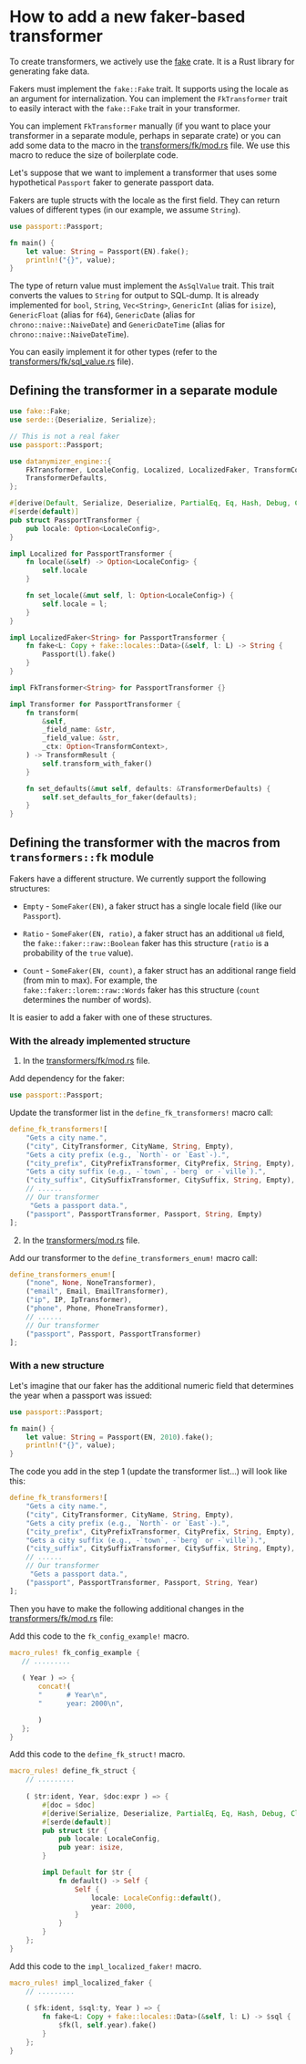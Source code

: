 # How to add a new faker-based transformer

To create transformers, we actively use the [fake](https://github.com/cksac/fake-rs) crate.
It is a Rust library for generating fake data.

Fakers must implement the `fake::Fake` trait. It supports using the locale as an argument for internalization. 
You can implement the `FkTransformer` trait to easily interact with the `fake::Fake` trait in your transformer.

You can implement `FkTransformer` manually (if you want to place your transformer in a separate module, perhaps in 
separate crate) or you can add some data to the macro in the
[transformers/fk/mod.rs](/datanymizer_engine/src/transformers/fk/mod.rs) file. We use this macro to reduce the size of
boilerplate code.

Let's suppose that we want to implement a transformer that uses some hypothetical `Passport` faker to generate
passport data.

Fakers are tuple structs with the locale as the first field. 
They can return values of different types (in our example, we assume `String`).

```rust
use passport::Passport;

fn main() {
    let value: String = Passport(EN).fake();
    println!("{}", value);
}
```

The type of return value must implement the `AsSqlValue` trait. This trait converts the values to `String` for output to
SQL-dump. It is already implemented for `bool`, `String`, `Vec<String>`, `GenericInt` (alias for `isize`),
`GenericFloat` (alias for `f64`), `GenericDate` (alias for `chrono::naive::NaiveDate`) and `GenericDateTime` (alias for
`chrono::naive::NaiveDateTime`).

You can easily implement it for other types (refer to the
[transformers/fk/sql_value.rs](/datanymizer_engine/src/transformers/fk/sql_value.rs) file).

## Defining the transformer in a separate module

```rust
use fake::Fake;
use serde::{Deserialize, Serialize};

// This is not a real faker
use passport::Passport;

use datanymizer_engine::{
    FkTransformer, LocaleConfig, Localized, LocalizedFaker, TransformContext, TransformResult, Transformer,
    TransformerDefaults,
};

#[derive(Default, Serialize, Deserialize, PartialEq, Eq, Hash, Debug, Clone)]
#[serde(default)]
pub struct PassportTransformer {
    pub locale: Option<LocaleConfig>,
}

impl Localized for PassportTransformer {
    fn locale(&self) -> Option<LocaleConfig> {
        self.locale
    }

    fn set_locale(&mut self, l: Option<LocaleConfig>) {
        self.locale = l;
    }
}

impl LocalizedFaker<String> for PassportTransformer {
    fn fake<L: Copy + fake::locales::Data>(&self, l: L) -> String {
        Passport(l).fake()
    }
}

impl FkTransformer<String> for PassportTransformer {}

impl Transformer for PassportTransformer {
    fn transform(
        &self,
        _field_name: &str,
        _field_value: &str,
        _ctx: Option<TransformContext>,
    ) -> TransformResult {
        self.transform_with_faker()
    }

    fn set_defaults(&mut self, defaults: &TransformerDefaults) {
        self.set_defaults_for_faker(defaults);
    }
}
```

## Defining the transformer with the macros from `transformers::fk` module

Fakers have a different structure. We currently support the following structures:

* `Empty` - `SomeFaker(EN)`, a faker struct has a single locale field (like our `Passport`).
  
* `Ratio` - `SomeFaker(EN, ratio)`, a faker struct has an additional `u8` field, the `fake::faker::raw::Boolean` faker
  has this structure (`ratio` is a probability of the `true` value).
  
* `Count` - `SomeFaker(EN, count)`, a faker struct has an additional range field (from min to max). For example, the  
  `fake::faker::lorem::raw::Words` faker has this structure (`count` determines the number of words).

It is easier to add a faker with one of these structures.

### With the already implemented structure

1. In the [transformers/fk/mod.rs](/datanymizer_engine/src/transformers/fk/mod.rs) file.
   
Add dependency for the faker:

```rust
use passport::Passport;
```
    
Update the transformer list in the `define_fk_transformers!` macro call:

```rust
define_fk_transformers![
    "Gets a city name.",
    ("city", CityTransformer, CityName, String, Empty),
    "Gets a city prefix (e.g., `North`- or `East`-).",
    ("city_prefix", CityPrefixTransformer, CityPrefix, String, Empty),
    "Gets a city suffix (e.g., -`town`, -`berg` or -`ville`).",
    ("city_suffix", CitySuffixTransformer, CitySuffix, String, Empty),
    // ......
    // Our transformer
     "Gets a passport data.",
    ("passport", PassportTransformer, Passport, String, Empty)
];
```

2. In the [transformers/mod.rs](/datanymizer_engine/src/transformers/mod.rs) file.

Add our transformer to the `define_transformers_enum!` macro call:

```rust
define_transformers_enum![
    ("none", None, NoneTransformer),
    ("email", Email, EmailTransformer),
    ("ip", IP, IpTransformer),
    ("phone", Phone, PhoneTransformer),
    // ......
    // Our transformer
    ("passport", Passport, PassportTransformer)
];
```

### With a new structure

Let's imagine that our faker has the additional numeric field that determines the year when a passport was issued:

```rust
use passport::Passport;

fn main() {
    let value: String = Passport(EN, 2010).fake();
    println!("{}", value);
}
```

The code you add in the step 1 (update the transformer list...) will look like this:

```rust
define_fk_transformers![
    "Gets a city name.",
    ("city", CityTransformer, CityName, String, Empty),
    "Gets a city prefix (e.g., `North`- or `East`-).",
    ("city_prefix", CityPrefixTransformer, CityPrefix, String, Empty),
    "Gets a city suffix (e.g., -`town`, -`berg` or -`ville`).",
    ("city_suffix", CitySuffixTransformer, CitySuffix, String, Empty),
    // ......
    // Our transformer
     "Gets a passport data.",
    ("passport", PassportTransformer, Passport, String, Year)
];
```

Then you have to make the following additional changes in the
[transformers/fk/mod.rs](/datanymizer_engine/src/transformers/fk/mod.rs) file:

Add this code to the `fk_config_example!` macro.

```rust
macro_rules! fk_config_example {
   // .........
   
   ( Year ) => {
       concat!(
       "      # Year\n",
       "      year: 2000\n",

       )
   };
}
```

Add this code to the `define_fk_struct!` macro.

```rust
macro_rules! define_fk_struct {
    // .........
    
    ( $tr:ident, Year, $doc:expr ) => {
        #[doc = $doc]
        #[derive(Serialize, Deserialize, PartialEq, Eq, Hash, Debug, Clone)]
        #[serde(default)]
        pub struct $tr {
            pub locale: LocaleConfig,
            pub year: isize,            
        }

        impl Default for $tr {
            fn default() -> Self {
                Self {
                    locale: LocaleConfig::default(),
                    year: 2000,
                }
            }
        }
    };
}
```

Add this code to the `impl_localized_faker!` macro.

```rust
macro_rules! impl_localized_faker {
    // .........
    
    ( $fk:ident, $sql:ty, Year ) => {
        fn fake<L: Copy + fake::locales::Data>(&self, l: L) -> $sql {
            $fk(l, self.year).fake()
        }
    };
}
```
